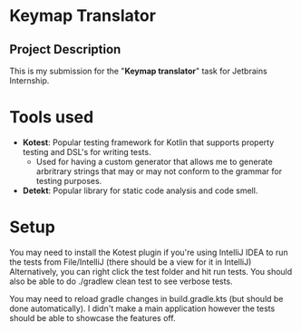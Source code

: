 # Keymap Translator

## Project Description
This is my submission for the "**Keymap translator**" task for Jetbrains Internship. 

# Tools used
- **Kotest**: Popular testing framework for Kotlin that supports property testing and DSL's for writing tests.
  - Used for having a custom generator that allows me to generate arbritrary strings that may or may not conform to the grammar for testing purposes.
- **Detekt**: Popular library for static code analysis and code smell.

# Setup
You may need to install the Kotest plugin if you're using IntelliJ IDEA to run the tests from File/IntelliJ (there should be a view for it in IntelliJ)
Alternatively, you can right click the test folder and hit run tests.
You should also be able to do ./gradlew clean test to see verbose tests.

You may need to reload gradle changes in build.gradle.kts (but should be done automatically). I didn't make a main application however the tests should be able to showcase the features off.
